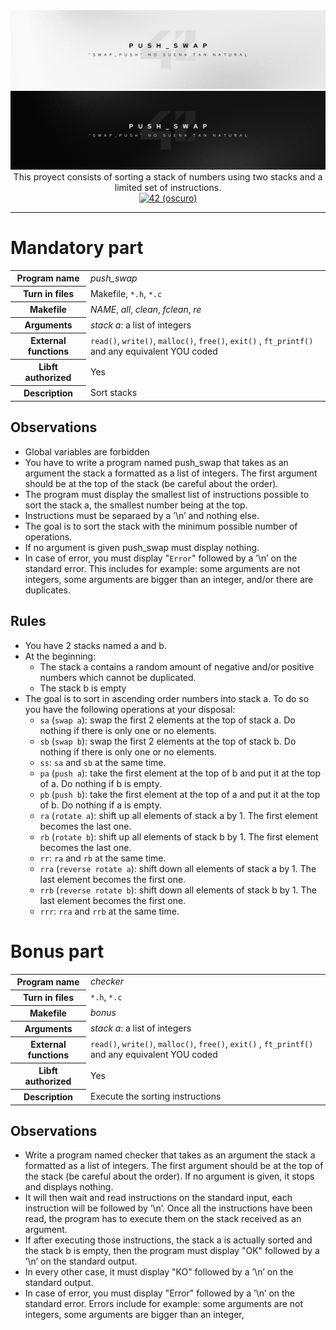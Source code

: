 <div align="center">
    <img src="https://github.com/15Galan/42_project-readmes/blob/master/banners/cursus/projects/push_swap-light.png?raw=true#gh-light-mode-only" alt="Banner (claro)" />
    <img src="https://github.com/15Galan/42_project-readmes/blob/master/banners/cursus/projects/push_swap-dark.png?raw=true#gh-dark-mode-only" alt="Banner (oscuro)" />
    <br>
    This proyect consists of sorting a stack of numbers using two stacks and a limited set of instructions.
    <br>
    <a href='https://profile.intra.42.fr/users/ppinedo-' target="_blank">
        <img alt='42 (oscuro)' src='https://img.shields.io/badge/Málaga-black?style=flat&logo=42&logoColor=white'/>
    </a>
</div>

---

# Mandatory part

<table>
  <tr>
    <th>Program name</th>
    <td><em>push_swap</em></td>
  </tr>
  <tr>
    <th>Turn in files</th>
    <td>Makefile, <code>*.h</code>, <code>*.c</code></td>
  </tr>
  <tr>
    <th>Makefile</th>
    <td><em>NAME</em>, <em>all</em>, <em>clean</em>, <em>fclean</em>, <em>re</em></td>
  </tr>
  <tr>
	<th>Arguments</th>
	<td><em>stack a</em>: a list of integers</td>
  </tr>
  <tr style>
    <th>External functions</th>
    <td><code>read()</code>, <code>write()</code>, <code>malloc()</code>, <code>free()</code>, <code>exit()</code> , <code>ft_printf()</code> and any equivalent YOU coded</td>
  </tr>
  <tr>
	<th>Libft authorized</th>
	<td>Yes</td>
  </tr>  
  <tr>
    <th>Description</th>
    <td>Sort stacks</td>
  </tr>
</table>

## Observations

- Global variables are forbidden
- You have to write a program named push_swap that takes as an argument the stack
a formatted as a list of integers. The first argument should be at the top of the
stack (be careful about the order).
- The program must display the smallest list of instructions possible to sort the stack
a, the smallest number being at the top.
- Instructions must be separaed by a ’\n’ and nothing else.
- The goal is to sort the stack with the minimum possible number of operations.
- If no argument is given push_swap must display nothing.
- In case of error, you must display "`Error`" followed by a ’\n’ on the standard error. This includes for example: some arguments are not integers, some arguments are bigger than an integer, and/or there are duplicates.

## Rules

- You have 2 stacks named a and b.
- At the beginning:
  - The stack a contains a random amount of negative and/or positive numbers
which cannot be duplicated.
  - The stack b is empty
- The goal is to sort in ascending order numbers into stack a. To do so you have the following operations at your disposal:
  - `sa` (`swap a`): swap the first 2 elements at the top of stack a. Do nothing if there is only one or no elements.
  - `sb` (`swap b`): swap the first 2 elements at the top of stack b. Do nothing if there is only one or no elements.
  - `ss`: `sa` and `sb` at the same time.
  - `pa` (`push a`): take the first element at the top of b and put it at the top of a. Do nothing if b is empty.
  - `pb` (`push b`): take the first element at the top of a and put it at the top of b. Do nothing if a is empty.
  - `ra` (`rotate a`): shift up all elements of stack a by 1. The first element becomes the last one.
  - `rb` (`rotate b`): shift up all elements of stack b by 1. The first element becomes the last one.
  - `rr`: `ra` and `rb` at the same time.
  - `rra` (`reverse rotate a`): shift down all elements of stack a by 1. The last element becomes the first one.
  - `rrb` (`reverse rotate b`): shift down all elements of stack b by 1. The last element becomes the first one.
  - `rrr`: `rra` and `rrb` at the same time.

# Bonus part

<table>
  <tr>
    <th>Program name</th>
    <td><em>checker</em></td>
  </tr>
  <tr>
    <th>Turn in files</th>
    <td><code>*.h</code>, <code>*.c</code></td>
  </tr>
  <tr>
    <th>Makefile</th>
    <td><em>bonus</em></td>
  </tr>
  <tr>
	<th>Arguments</th>
	<td><em>stack a</em>: a list of integers</td>
  </tr>
  <tr style>
    <th>External functions</th>
    <td><code>read()</code>, <code>write()</code>, <code>malloc()</code>, <code>free()</code>, <code>exit()</code> , <code>ft_printf()</code> and any equivalent YOU coded</td>
  </tr>
  <tr>
	<th>Libft authorized</th>
	<td>Yes</td>
  </tr>  
  <tr>
    <th>Description</th>
    <td>Execute the sorting instructions</td>
  </tr>
</table>

## Observations

- Write a program named checker that takes as an argument the stack a formatted
as a list of integers. The first argument should be at the top of the stack (be careful
about the order). If no argument is given, it stops and displays nothing.
- It will then wait and read instructions on the standard input, each instruction will
be followed by ’\n’. Once all the instructions have been read, the program has to
execute them on the stack received as an argument.
- If after executing those instructions, the stack a is actually sorted and the stack b
is empty, then the program must display "OK" followed by a ’\n’ on the standard
output.
- In every other case, it must display "KO" followed by a ’\n’ on the standard output.
- In case of error, you must display "Error" followed by a ’\n’ on the standard error. Errors include for example: some arguments are not integers, some arguments
are bigger than an integer,